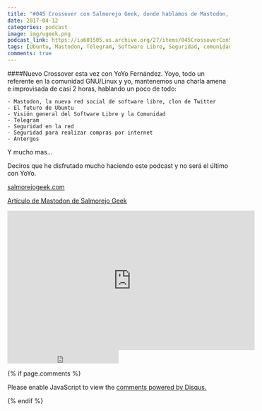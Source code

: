 ```yaml
---
title: "#045 Crossover con Salmorejo Geek, donde hablamos de Mastodon, Ubuntu, Telegram y mucho mas..."
date: 2017-04-12
categories: podcast
image: img/ugeek.png
podcast_link: https://ia601505.us.archive.org/27/items/045CrossoverConSalmorejoGeek/%23045%20Crossover%20con%20Salmorejo%20Geek.mp3
tags: [Ubuntu, Mastodon, Telegram, Software Libre, Seguridad, comunidad, antergos, salmoralejo geek, podcast]
comments: true
---
```

####Nuevo Crossover esta vez con YoYo Fernández. Yoyo, todo un referente en la comunidad GNU/Linux y yo, mantenemos una charla amena e improvisada de casi 2 horas, hablando un poco de todo:

	- Mastodon, la nueva red social de software libre, clon de Twitter
	- El futuro de Ubuntu
	- Visión general del Software Libre y la Comunidad
	- Telegram
	- Seguridad en la red
	- Seguridad para realizar compras por internet
	- Antergos

Y mucho mas…

Deciros que he disfrutado mucho haciendo este podcast y no será el último con YoYo.

[salmorejogeek.com](https://salmorejogeek.com/)

[Artículo de Mastodon de Salmorejo Geek](https://salmorejogeek.com/2017/04/09/conociendo-mastodon-red-social-libre-y-descentralizada-compatible-con-gnu-social/)

<iframe width="560" height="315" src="https://www.youtube.com/embed/XWI7oVC8lrU" frameborder="0" allowfullscreen></iframe>


<iframe src="https://archive.org/embed/045CrossoverConSalmorejoGeek" width="50%" height="30" frameborder="0" webkitallowfullscreen="true" mozallowfullscreen="true" allowfullscreen></iframe>

{% if page.comments %}
<div id="disqus_thread"></div>
<script>

/**
*  RECOMMENDED CONFIGURATION VARIABLES: EDIT AND UNCOMMENT THE SECTION BELOW TO INSERT DYNAMIC VALUES FROM YOUR PLATFORM OR CMS.
*  LEARN WHY DEFINING THESE VARIABLES IS IMPORTANT: https://disqus.com/admin/universalcode/#configuration-variables*/
/*
var disqus_config = function () {
this.page.url = PAGE_URL;  // Replace PAGE_URL with your page's canonical URL variable
this.page.identifier = PAGE_IDENTIFIER; // Replace PAGE_IDENTIFIER with your page's unique identifier variable
};
*/
(function() { // DON'T EDIT BELOW THIS LINE
var d = document, s = d.createElement('script');
s.src = 'https://https-angelbcn-github-io-ugeek.disqus.com/embed.js';
s.setAttribute('data-timestamp', +new Date());
(d.head || d.body).appendChild(s);
})();
</script>
<noscript>Please enable JavaScript to view the <a href="https://disqus.com/?ref_noscript">comments powered by Disqus.</a></noscript>
                                
{% endif %}

<script id="dsq-count-scr" src="//https-angelbcn-github-io-ugeek.disqus.com/count.js" async></script>


